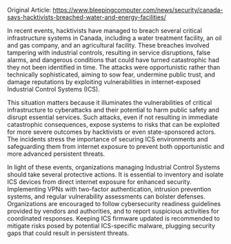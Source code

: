 Original Article: https://www.bleepingcomputer.com/news/security/canada-says-hacktivists-breached-water-and-energy-facilities/

In recent events, hacktivists have managed to breach several critical infrastructure systems in Canada, including a water treatment facility, an oil and gas company, and an agricultural facility. These breaches involved tampering with industrial controls, resulting in service disruptions, false alarms, and dangerous conditions that could have turned catastrophic had they not been identified in time. The attacks were opportunistic rather than technically sophisticated, aiming to sow fear, undermine public trust, and damage reputations by exploiting vulnerabilities in internet-exposed Industrial Control Systems (ICS).

This situation matters because it illuminates the vulnerabilities of critical infrastructure to cyberattacks and their potential to harm public safety and disrupt essential services. Such attacks, even if not resulting in immediate catastrophic consequences, expose systems to risks that can be exploited for more severe outcomes by hacktivists or even state-sponsored actors. The incidents stress the importance of securing ICS environments and safeguarding them from internet exposure to prevent both opportunistic and more advanced persistent threats.

In light of these events, organizations managing Industrial Control Systems should take several protective actions. It is essential to inventory and isolate ICS devices from direct internet exposure for enhanced security. Implementing VPNs with two-factor authentication, intrusion prevention systems, and regular vulnerability assessments can bolster defenses. Organizations are encouraged to follow cybersecurity readiness guidelines provided by vendors and authorities, and to report suspicious activities for coordinated responses. Keeping ICS firmware updated is recommended to mitigate risks posed by potential ICS-specific malware, plugging security gaps that could result in persistent threats.